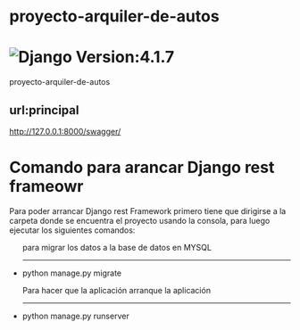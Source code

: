 # proyecto-arquiler-de-autos
<h1><img src="https://img.shields.io/badge/Django-092E20?style=for-the-badge&logo=django&logoColor=white" title="Django"/> Version:4.1.7</h1>

proyecto-arquiler-de-autos



## url:principal
http://127.0.0.1:8000/swagger/
<h1>Comando para arancar Django rest frameowr</h1>
<p>Para poder arrancar Django rest Framework primero tiene que dirigirse a la carpeta donde
se encuentra el proyecto usando la consola, para luego ejecutar los siguientes comandos:</p>
<ul>
<p>para migrar los datos a la base de datos en MYSQL</p>
<hr>
<li>python manage.py migrate</li>
<p>Para hacer que la aplicación arranque la aplicación</p>
<hr>
<li>python manage.py runserver</li>
</ul>
